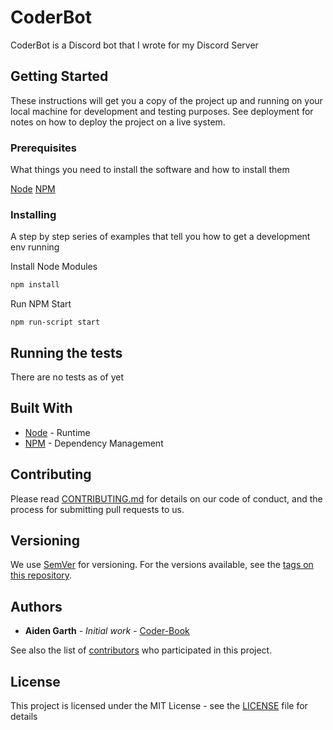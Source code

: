 # CoderBot

CoderBot is a Discord bot that I wrote for my Discord Server

## Getting Started

These instructions will get you a copy of the project up and running on your local machine for development and testing purposes. See deployment for notes on how to deploy the project on a live system.

### Prerequisites

What things you need to install the software and how to install them

[Node](https://nodejs.org)
[NPM](https://npmjs.com)

### Installing

A step by step series of examples that tell you how to get a development env running

Install Node Modules

```sh
npm install
```

Run NPM Start

```
npm run-script start
```

## Running the tests

There are no tests as of yet

## Built With

- [Node](http://nodejs.org) - Runtime
- [NPM](https://npmjs.org) - Dependency Management

## Contributing

Please read [CONTRIBUTING.md](CONTRIBUTING.md) for details on our code of conduct, and the process for submitting pull requests to us.

## Versioning

We use [SemVer](http://semver.org/) for versioning. For the versions available, see the [tags on this repository](https://github.com/Coder-Book/CoderBot/tags).

## Authors

- **Aiden Garth** - _Initial work_ - [Coder-Book](https://github.com/Coder-Book)

See also the list of [contributors](https://github.com/Coder-Book/CoderBot/contributors) who participated in this project.

## License

This project is licensed under the MIT License - see the [LICENSE](LICENSE) file for details
